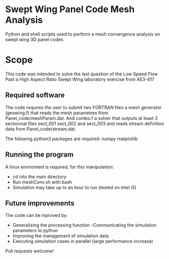 # Swept Wing Panel Code Mesh Analysis

Python and shell scripts used to perform a mesh convergence analysis on swept wing 3D panel codes

# Scope
This code was intended to solve the last question of the Low Speed Flow Past a High Aspect Ratio Swept Wing laboratory exercise from AE3-417

## Required software
The code requires the user to submit two FORTRAN files a mesh generator (geowing.f) that reads the mesh parametres from Panel_code/meshParam.dat. And combo.f a solver that outputs at least 3 sectionnal files sect_001 sect_002 and sect_003 and reads stream definition data from Panel_code/stream.dat.

The folowing python3 packages are required:
  numpy
  matplotlib
  
## Running the program
A linux enviroment is required, for this manipulation:
- cd into the main directory
- Run meshConv.sh with bash
- Simulation may take up to an hour to run (tested on intel i5)

## Future improvements
The code can be inproved by:
  - Generalizing the processing function
    -Communicating the simulation parameters to python
  - Improving the management of simulation data
  - Executing simulation cases in parallel (large performance increase)

Pull requests welcome!
